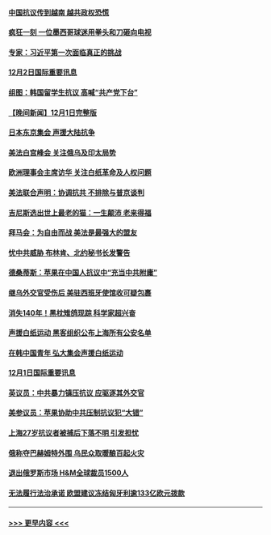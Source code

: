#### [中国抗议传到越南 越共政权恐慌](../pages/prog202/a103589056.md?t=12030201) 
#### [疯狂一刻 一位墨西哥球迷用拳头和刀砸向电视](../pages/prog202/a103589040.md?t=12030201) 
#### [专家：习近平第一次面临真正的挑战](../pages/prog202/a103589037.md?t=12030201) 
#### [12月2日国际重要讯息](../pages/prog202/a103589041.md?t=12030201) 
#### [组图：韩国留学生抗议 高喊“共产党下台”](../pages/prog202/a103589004.md?t=12030201) 
#### [【晚间新闻】12月1日完整版](../pages/prog202/a103588783.md?t=12030201) 
#### [日本东京集会 声援大陆抗争](../pages/prog202/a103588823.md?t=12030201) 
#### [美法白宫峰会 关注俄乌及印太局势](../pages/prog202/a103588659.md?t=12030201) 
#### [欧洲理事会主席访华 关注白纸革命及人权问题](../pages/prog202/a103588661.md?t=12030201) 
#### [美法联合声明：协调抗共 不排除与普京谈判](../pages/prog202/a103588587.md?t=12030201) 
#### [吉尼斯选出世上最老的猫：一生颠沛 老来得福](../pages/prog202/a103588535.md?t=12030201) 
#### [拜马会：为自由而战 美法是最强大的盟友](../pages/prog202/a103588418.md?t=12030201) 
#### [忧中共威胁 布林肯、北约秘书长发警告](../pages/prog202/a103588430.md?t=12030201) 
#### [德桑蒂斯：苹果在中国人抗议中“充当中共附庸”](../pages/prog202/a103588389.md?t=12030201) 
#### [继乌外交官受伤后 美驻西班牙使馆收可疑包裹](../pages/prog202/a103588334.md?t=12030201) 
#### [消失140年！黑枕雉鸽现踪 科学家超兴奋](../pages/prog202/a103588302.md?t=12030201) 
#### [声援白纸运动 黑客组织公布上海所有公安名单](../pages/prog202/a103588266.md?t=12030201) 
#### [在韩中国青年 弘大集会声援白纸运动](../pages/prog202/a103588175.md?t=12030201) 
#### [12月1日国际重要讯息](../pages/prog202/a103588162.md?t=12030201) 
#### [英议员：中共暴力镇压抗议 应驱逐其外交官](../pages/prog202/a103588150.md?t=12030201) 
#### [美参议员：苹果协助中共压制抗议犯“大错”](../pages/prog202/a103588153.md?t=12030201) 
#### [上海27岁抗议者被捕后下落不明 引发担忧](../pages/prog202/a103588157.md?t=12030201) 
#### [俄称夺巴赫姆特外围 乌民众取暖酿百起火灾](../pages/prog202/a103588108.md?t=12030201) 
#### [退出俄罗斯市场 H&M全球裁员1500人](../pages/prog202/a103588104.md?t=12030201) 
#### [无法履行法治承诺 欧盟建议冻结匈牙利逾133亿欧元拨款](../pages/prog202/a103588022.md?t=12030201) 

----
#### [ >>> 更早内容 <<< ](../indexes/prog202-earlier.md)
